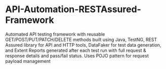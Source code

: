 # API-Automation-RESTAssured-Framework
Automated API testing framework with reusable GET/POST/PUT/PATCH/DELETE methods built using Java, TestNG, REST Assured library for API and HTTP tools, DataFaker for test data generation, and Extent Reports generated after each test run with full request & response details and pass/fail status. Uses POJO pattern for request payload management
